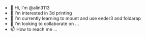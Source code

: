 - 👋 Hi, I’m @alin3113
- 👀 I’m interested in 3d printing
- 🌱 I’m currently learning to mount and use ender3 and foldarap
- 💞️ I’m looking to collaborate on ...
- 📫 How to reach me ...

<!---
alin3113/alin3113 is a ✨ special ✨ repository because its `README.md` (this file) appears on your GitHub profile.
You can click the Preview link to take a look at your changes.
--->

